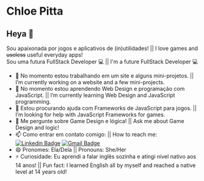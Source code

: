 <!--
**PittaPlz/PittaPlz** is a ✨ _special_ ✨ repository because its `README.md` (this file) appears on your GitHub profile.

Here are some ideas to get you started:

- 🔭 I’m currently working on ...
- 🌱 I’m currently learning ...
- 👯 I’m looking to collaborate on ...
- 🤔 I’m looking for help with ...
- 💬 Ask me about ...
- 📫 How to reach me: ...
- 😄 Pronouns: ...
- ⚡ Fun fact: ...
-->
# Chloe Pitta

## Heya 👋
Sou apaixonada por jogos e aplicativos de (in)utilidades! || I love games and ~~useless~~ useful everyday apps! 
<br/> Sou uma futura FullStack Developer :computer: || I'm a future FullStack Developer :computer:

- 🔭 No momento estou trabalhando em um site e alguns mini-projetos. || I’m currently working on a website and a few mini-projects.
- 🌱 No momento estou aprendendo Web Design e programação com JavaScript. || I’m currently learning Web Design and JavaScript programming.
- 🤔 Estou procurando ajuda com Frameworks de JavaScript para jogos. || I’m looking for help with JavaScript Frameworks for games.
- 💬 Me pergunte sobre Game Design e lógica! || Ask me about Game Design and logic!
- 📫 Como entrar em contato comigo: || How to reach me: 
[![Linkedin Badge](https://img.shields.io/badge/-PittaPlz-blue?style=flat-square&logo=Linkedin&logoColor=white&link=https://www.linkedin.com/in/PittaPlz/)](https://www.linkedin.com/in/PittaPlz/) 
[![Gmail Badge](https://img.shields.io/badge/-kuro.pitta-c14438?style=flat-square&logo=Gmail&logoColor=white&link=mailto:kuro.pitta@gmail.com)](mailto:kuro.pitta@gmail.com) 
- 😄 Pronomes: Ela/Dela || Pronouns: She/Her
- ⚡ Curiosidade: Eu aprendi a falar inglês sozinha e atingi nível nativo aos 14 anos! || Fun fact: I learned English all by myself and reached a native level at 14 years old!
